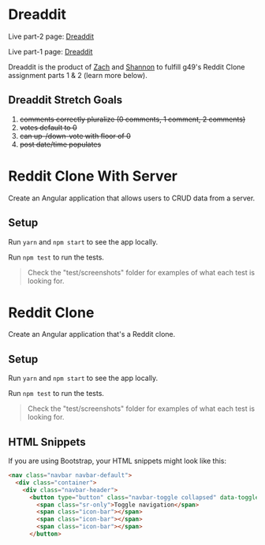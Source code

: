 # Dreaddit
Live part-2 page: [Dreaddit](https://wry-noise.herokuapp.com/) 

Live part-1 page: [Dreaddit](http://wry-noise.surge.sh/)

Dreaddit is the product of [Zach](https://github.com/zpassarelli) and [Shannon](https://github.com/senbenito) to fulfill g49's Reddit Clone assignment parts 1 & 2 (learn more below).

## Dreaddit Stretch Goals
1. ~~comments correctly pluralize (0 comments, 1 comment, 2 comments)~~
2. ~~votes default to 0~~
3. ~~can up-/down-vote with floor of 0~~
4. ~~post date/time populates~~

# Reddit Clone With Server

Create an Angular application that allows users to CRUD data from a server.

## Setup

Run `yarn` and `npm start` to see the app locally.

Run `npm test` to run the tests.

> Check the "test/screenshots" folder for examples of what each test is looking for.

# Reddit Clone

Create an Angular application that's a Reddit clone.

## Setup

Run `yarn` and `npm start` to see the app locally.

Run `npm test` to run the tests.

> Check the "test/screenshots" folder for examples of what each test is looking for.


## HTML Snippets

If you are using Bootstrap, your HTML snippets might look like this:

```html
<nav class="navbar navbar-default">
  <div class="container">
    <div class="navbar-header">
      <button type="button" class="navbar-toggle collapsed" data-toggle="collapse" data-target="#bs-example-navbar-collapse-1" aria-expanded="false">
        <span class="sr-only">Toggle navigation</span>
        <span class="icon-bar"></span>
        <span class="icon-bar"></span>
        <span class="icon-bar"></span>
      </button>
